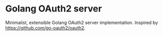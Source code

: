 # Golang OAuth2 server

Minimalist, extensible Golang OAuth2 server implementation. Inspired by https://github.com/go-oauth2/oauth2.
